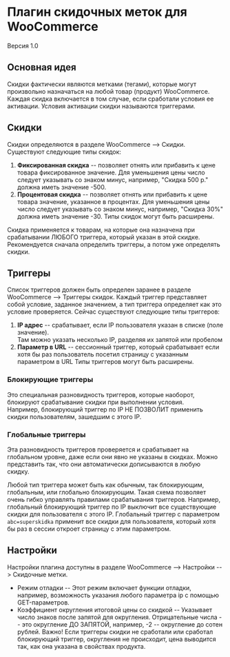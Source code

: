 # Плагин скидочных меток для WooCommerce
Версия 1.0

## Основная идея
Скидки фактически являются метками (тегами), которые могут произвольно назначаться на любой товар (продукт) WooCommerce.
Каждая скидка включается в том случае, если сработали условия ее активации.
Условия активации скидки называются триггерами.

## Скидки
Скидки определяются в разделе WooCommerce --> Скидки.
Существуют следующие типы скидок:
1. **Фиксированная скидка** -- позволяет отнять или прибавить к цене товара фиксированное значение.
Для уменьшения цены число следует указывать со знаком минус, например, "Скидка 500 р." должна иметь значение -500.
2. **Процентовая скидка** -- позволяет отнять или прибавить к цене товара значение, указанное в процентах.
Для уменьшения цены число следует указывать со знаком минус, например, "Скидка 30%" должна иметь значение -30.
Типы скидок могут быть расширены.

Скидка применяется к товарам, на которые она назначена при срабатывании ЛЮБОГО триггера, который указан в этой скидке. 
Рекомендуется сначала определить триггеры, а потом уже определять скидки.

## Триггеры
Список триггеров должен быть определен заранее в разделе WooCommerce --> Триггеры скидок.
Каждый триггер представляет собой условие, заданное значением, а тип триггера определяет как это условие проверяется.
Сейчас существуют следующие типы триггеров:
1. **IP адрес** -- срабатывает, если IP пользователя указан в списке (поле значение).  
Там можно указать несколько IP, разделяя их запятой или пробелом 
2. **Параметр в URL** -- сессионный триггер, который срабатывает если хотя бы раз пользователь посетил страницу с указанным параметром в URL
Типы триггеров могут быть расширены.

### Блокирующие триггеры
Это специальная разновидность триггеров, которые наоборот, блокируют срабатывание скидки при выполнении условия.  
Например, блокирующий триггер по IP НЕ ПОЗВОЛИТ применить скидки пользователям, зашедшим с этого IP.

### Глобальные триггеры
Эта разновидность триггеров проверяется и срабатывает на глобальном уровне, даже если они явно не указаны в скидках.
Можно представить так, что они автоматически дописываются в любую скидку.

Любой тип триггера может быть как обычным, так блокирующим, глобальным, или глобально блокирующим.
Такая схема позволяет очень гибко управлять правилами срабатывания триггеров.
Например, глобальный блокирующий триггер по IP выключит все существующие скидки для пользователя с этого IP.
Глобальный триггер с параметром `abc=superskidka` применит все скидки для пользователя, который хотя бы раз в сессии откроет страницу
с этим параметром.

## Настройки
Настройки плагина доступны в разделе WooCommerce --> Настройки --> Скидочные метки.
* Режим отладки -- Этот режим включает функции отладки, например, возможность указания любого параметра ip с помощью GET-параметров.
* Коэффициент округления итоговой цены со скидкой -- Указывает число знаков после запятой для округления. Отрицательные числа -- это округление ДО ЗАПЯТОЙ, например, -2 -- округление до сотен рублей.
Важно! Если триггеры скидки не сработали или сработал блокирующий триггер, округления не происходит, цена выводится так, как она указана в свойствах продукта.
